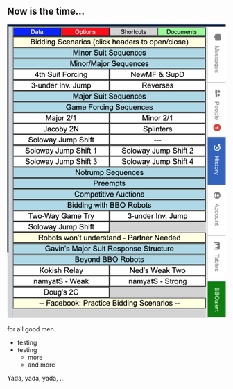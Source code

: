 ## Now is the time...


![](/images/PBS-Shortcuts.png)


for all good men.

- testing
- testing
  - more
  - and more

Yada, yada, yada, ...
